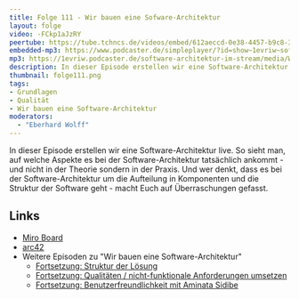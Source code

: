 ```yaml
---
title: Folge 111 - Wir bauen eine Sofware-Architektur
layout: folge
video: -FCkp1aJzRY
peertube: https://tube.tchncs.de/videos/embed/612aeccd-0e38-4457-b9c8-3db1d1c2563c
embedded-mp3: https://www.podcaster.de/simpleplayer/?id=show~1evriw~software-architektur-im-stream~pod-26a6b7bb3be852427d48eba367&v=1646073315
mp3: https://1evriw.podcaster.de/software-architektur-im-stream/media/WirBauenEineSoftwareArchitektur-xcf.mp3
description: In dieser Episode erstellen wir eine Software-Architektur - live!
thumbnail: folge111.png
tags:
- Grundlagen
- Qualität
- Wir bauen eine Software-Architektur
moderators:
  - "Eberhard Wolff"
---
```


In dieser Episode erstellen wir eine Software-Architektur live. So
sieht man, auf welche Aspekte es bei der Software-Architektur
tatsächlich ankommt - und nicht in der Theorie sondern in der
Praxis. Und wer denkt, dass es bei der Software-Architektur um die
Aufteilung in Komponenten und die Struktur der Software geht - macht
Euch auf Überraschungen gefasst.

## Links

* [Miro Board](/sketchnotes/folge111-miro-board.pdf)
* [arc42](https://docs.arc42.org/home/)
* Weitere Episoden zu "Wir bauen eine Software-Architektur"
  * [Fortsetzung: Struktur der Lösung](/2022/03/11/folge112.html)
  * [Fortsetzung: Qualitäten / nicht-funktionale Anforderungen
    umsetzen](/2022/03/25/folge113.html)
  * [Fortsetzung: Benutzerfreundlichkeit mit Aminata
    Sidibe](/2022/04/01/folge114.html)
